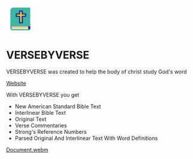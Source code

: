 <link rel='stylesheet' href'style.css'/>

<img src='images/icon.png' width='75' height='75'/>
<h1>VERSEBYVERSE</h1>


<p><span>VERSEBYVERSE</span> was created to help the body of christ study God's word</p>
<p>
  <a href="https://versebyverse-production.up.railway.app/" target="_blank">Website</a>
</p>

<p>With VERSEBYVERSE you get</p>

<ul>
  <li>New American Standard Bible Text</li>
  <li>Interlinear Bible Text</li>
  <li>Original Text</li>
  <li>Verse Commentaries</li>
  <li>Strong's Reference Numbers</li>
  <li>Parsed Original And Interlinear Text With Word Definitions</li>
</ul>

[Document.webm](https://user-images.githubusercontent.com/49664287/227435204-8712ded2-64f1-4fac-945c-98e12b774223.webm)
